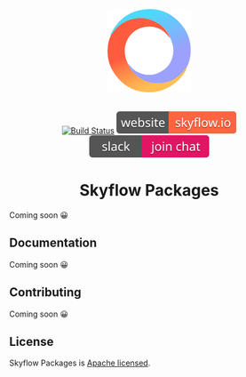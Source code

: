 <div align="center">
    <a href="https://skyflow.io">
        <img width="150" height="150" src="assets/skyflow.svg">
    </a>
    <br>
    <br>

[![Build Status](https://travis-ci.org/skyflow-io/Packages.svg?branch=master)](https://travis-ci.org/skyflow-io/Packages)
[![Skyflow website](assets/badges/site.svg)][website-url]
[![Join the chat](assets/badges/slack.svg)][slack-url]
</div>

<h1 align="center">Skyflow Packages</h1>

Coming soon 😀

## Documentation

Coming soon 😀

## Contributing

Coming soon 😀

## License

Skyflow Packages is [Apache licensed](LICENSE).

[website-url]: https://skyflow.io
[slack-url]: https://join.slack.com/t/skyflow-cli/shared_invite/enQtNDg4MDIyODQ3Njg0LWYwMTUxZGM3NmQ3MGJhZTA3MDAzNTcwYWM2MzFjNzZmNzAzOWUxZjQ1YTkwMjVkNzU1NjUyMmM2Yjc1ZDI3NzQ